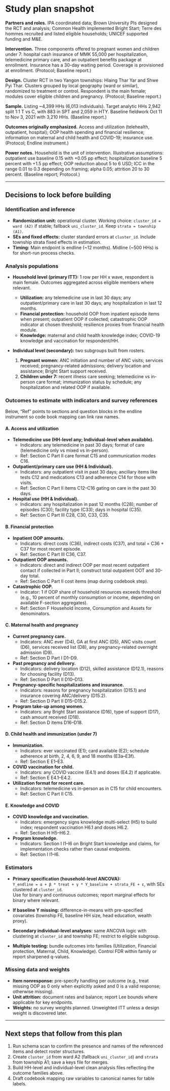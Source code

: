 
# Study plan snapshot

**Partners and roles.** IPA coordinated data; Brown University PIs designed the RCT and analysis; Common Health implemented Bright Start; Terre des hommes recruited and listed eligible households; UNICEF supported funding and M&E.

**Intervention.** Three components offered to pregnant women and children under 7: hospital cash insurance of MMK 55,000 per hospitalization, telemedicine primary care, and an outpatient benefits package at enrollment. Insurance has a 30-day waiting period. Coverage is provisioned at enrollment. (Protocol; Baseline report.)

**Design.** Cluster RCT in two Yangon townships: Hlaing Thar Yar and Shwe Pyi Thar. Clusters grouped by local geography (ward or similar), randomized to treatment or control. Respondent is the main female; modules cover eligible children and pregnancy. (Protocol; Baseline report.)

**Sample.** Listing ~4,399 HHs (6,013 individuals). Target analytic HHs 2,942 split 1:1 T vs C, with 883 in SPT and 2,059 in HTY. Baseline fieldwork Oct 11 to Nov 3, 2021 with 3,210 HHs. (Baseline report.)

**Outcomes originally emphasized.** Access and utilization (telehealth, outpatient, hospital); OOP health spending and financial resilience; information on maternal and child health and COVID-19; insurance use. (Protocol; Endline instrument.)

**Power notes.** Household is the unit of intervention. Illustrative assumptions: outpatient use baseline 0.15 with +0.05 pp effect; hospitalization baseline 5 percent with +1.5 pp effect; OOP reduction about 5 to 6 USD; ICC in the range 0.01 to 0.3 depending on framing; alpha 0.05; attrition 20 to 30 percent. (Baseline report; Protocol.)

---

## Decisions to lock before building

### Identification and inference

- **Randomization unit:** operational cluster. Working choice: `cluster_id = ward (A2)` if stable; fallback `uni_cluster_id`. Keep `strata = township (A1)`.  
- **SEs and fixed effects:** cluster standard errors at `cluster_id`. Include township strata fixed effects in estimation.  
- **Timing:** Main endpoint is endline (~12 months). Midline (~500 HHs) is for short-run process checks.

### Analysis populations

- **Household level (primary ITT):** 1 row per HH x wave, respondent is main female. Outcomes aggregated across eligible members where relevant.
  - **Utilization:** any telemedicine use in last 30 days; any outpatient/primary care in last 30 days; any hospitalization in last 12 months.
  - **Financial protection:** household OOP from inpatient episode items when present; outpatient OOP if collected; catastrophic OOP indicator at chosen threshold; resilience proxies from financial health module.
  - **Knowledge:** maternal and child health knowledge index; COVID-19 knowledge and vaccination for respondent/HH.

- **Individual level (secondary):** two subgroups built from rosters.
  1) **Pregnant women:** ANC initiation and number of ANC visits; services received; pregnancy-related admissions; delivery location and assistance; Bright Start support received.  
  2) **Children under 7:** recent illness care seeking; telemedicine vs in-person care format; immunization status by schedule; any hospitalization and related OOP if available.

### Outcomes to estimate with indicators and survey references

Below, “Ref” points to sections and question blocks in the endline instrument so code book mapping can link raw names.

#### A. Access and utilization

- **Telemedicine use (HH-level any; Individual-level when available).**  
  - Indicators: any telemedicine in past 30 days; format of care (telemedicine only vs mixed vs in-person).  
  - Ref: Section C Part II care format C15 and communication modes C16.  
- **Outpatient/primary care use (HH & Individual).**  
  - Indicators: any outpatient visit in past 30 days; ancillary items like tests C12 and medications C13 and adherence C14 for those with visits.  
  - Ref: Section C Part II items C12–C16 gating on care in the past 30 days.  
- **Hospital use (HH & Individual).**  
  - Indicators: any hospitalization in past 12 months (C28); number of episodes (C30); facility type (C33); days in hospital (C35).  
  - Ref: Section C Part III C28, C30, C33, C35.

#### B. Financial protection

- **Inpatient OOP amounts.**  
  - Indicators: direct costs (C36), indirect costs (C37), and total = C36 + C37 for most recent episode.  
  - Ref: Section C Part III C36, C37.  
- **Outpatient OOP amounts.**  
  - Indicators: direct and indirect OOP per most recent outpatient contact if collected in Part II; construct total outpatient OOT and 30-day total.  
  - Ref: Section C Part II cost items (map during codebook step).  
- **Catastrophic OOP.**  
  - Indicator: 1 if OOP share of household resources exceeds threshold (e.g., 10 percent of monthly consumption or income, depending on available F-section aggregates).  
  - Ref: Section F Household Income, Consumption and Assets for denominators.

#### C. Maternal health and pregnancy

- **Current pregnancy care.**  
  - Indicators: ANC ever (D4), GA at first ANC (D5), ANC visits count (D6), services received list (D8), any pregnancy-related overnight admission (D9).  
  - Ref: Section D Part I D1–D9.  
- **Past pregnancy and delivery.**  
  - Indicators: delivery location (D12), skilled assistance (D12.1), reasons for choosing facility (D13).  
  - Ref: Section D Part II D10–D13.  
- **Pregnancy-specific hospitalizations and insurance.**  
  - Indicators: reasons for pregnancy hospitalization (D15.1) and insurance covering ANC/delivery (D15.2).  
  - Ref: Section D Part II D15–D15.2.  
- **Program take-up among women.**  
  - Indicators: any Bright Start assistance (D16), type of support (D17), cash amount received (D18).  
  - Ref: Section D items D16–D18.

#### D. Child health and immunization (under 7)

- **Immunization.**  
  - Indicators: ever vaccinated (E1); card available (E2); schedule adherence at birth, 2, 4, 6, 9, and 18 months (E3a–E3f).  
  - Ref: Section E E1–E3.  
- **COVID vaccination for child.**  
  - Indicators: any COVID vaccine (E4.1) and doses (E4.2) if applicable.  
  - Ref: Section E E4.1–E4.2.  
- **Utilization format for recent care.**  
  - Indicators: telemedicine vs in-person as in C15 for child encounters.  
  - Ref: Section C Part II C15.

#### E. Knowledge and COVID

- **COVID knowledge and vaccination.**  
  - Indicators: emergency signs knowledge multi-select (H5) to build index; respondent vaccination H6.1 and doses H6.2.  
  - Ref: Section H H5–H6.2.  
- **Program knowledge.**  
  - Indicators: Section I I1–I6 on Bright Start knowledge and claims, for implementation checks rather than causal endpoints.  
  - Ref: Section I I1–I6.

### Estimators

- **Primary specification (household-level ANCOVA):**  
  `Y_endline = α + β * treat + γ * Y_baseline + strata_FE + ε`, with SEs clustered at `cluster_id`.  
  Use for binary and continuous outcomes; report marginal effects for binary where relevant.

- **If baseline Y missing:** difference-in-means with pre-specified covariates (township FE, baseline HH size, head education, wealth proxy).

- **Secondary individual-level analyses:** same ANCOVA logic with clustering at `cluster_id` and township FE; restrict to eligible subgroup.

- **Multiple testing:** bundle outcomes into families (Utilization, Financial protection, Maternal, Child, Knowledge). Control FDR within family or report sharpened q-values.

### Missing data and weights

- **Item nonresponse:** pre-specify handling per outcome (e.g., treat missing OOP as 0 only when explicitly asked and 0 is a valid response; otherwise missing).  
- **Unit attrition:** document rates and balance; report Lee bounds where applicable for key endpoints.  
- **Weights:** no survey weights planned. Unweighted ITT unless a design weight is discovered later.

---

## Next steps that follow from this plan

1) Run schema scan to confirm the presence and names of the referenced items and detect roster structures.  
2) Create `cluster_id` from ward A2 (fallback `uni_cluster_id`) and `strata` from township A1; save a keys file for merges.  
3) Build HH-level and individual-level clean analysis files reflecting the outcome families above.  
4) Draft codebook mapping raw variables to canonical names for table labels.


